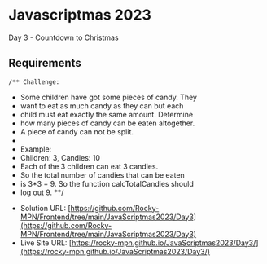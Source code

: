 # Javascriptmas 2023

Day 3 - Countdown to Christmas

## Requirements
    /** Challenge:
 * Some children have got some pieces of candy. They 
 * want to eat as much candy as they can but each 
 * child must eat exactly the same amount. Determine 
 * how many pieces of candy can be eaten altogether. 
 * A piece of candy can not be split.
 * 
 * Example:
 * Children: 3, Candies: 10
 * Each of the 3 children can eat 3 candies. 
 * So the total number of candies that can be eaten 
 * is 3*3 = 9. So the function calcTotalCandies should 
 * log out 9.
 **/
- Solution URL: [https://github.com/Rocky-MPN/Frontend/tree/main/JavaScriptmas2023/Day3](https://github.com/Rocky-MPN/Frontend/tree/main/JavaScriptmas2023/Day3)
- Live Site URL: [https://rocky-mpn.github.io/JavaScriptmas2023/Day3/](https://rocky-mpn.github.io/JavaScriptmas2023/Day3/)

